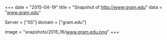 
+++
date = "2015-04-19"
title = "Snapshot of http://www.gram.edu"
data = "www.gram.edu"

Server = ["IIS"]
domain = ["gram.edu"]

  image = "snapshots/2015_16/www.gram.edu.png"
+++
#
